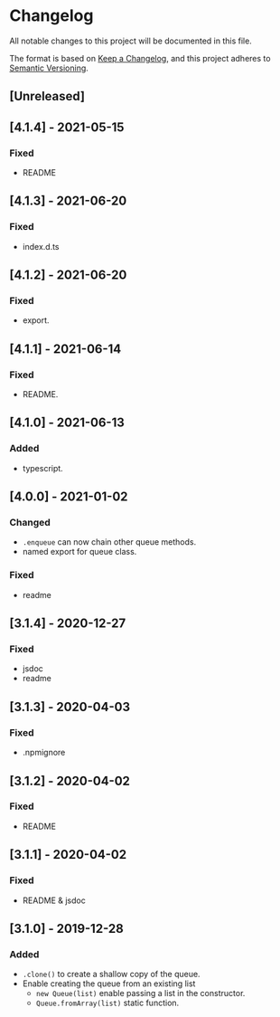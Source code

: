 # Changelog
All notable changes to this project will be documented in this file.

The format is based on [Keep a Changelog](https://keepachangelog.com/en/1.0.0/),
and this project adheres to [Semantic Versioning](https://semver.org/spec/v2.0.0.html).

## [Unreleased]
## [4.1.4] - 2021-05-15
### Fixed
- README

## [4.1.3] - 2021-06-20
### Fixed
- index.d.ts

## [4.1.2] - 2021-06-20
### Fixed
- export.

## [4.1.1] - 2021-06-14
### Fixed
- README.

## [4.1.0] - 2021-06-13
### Added
- typescript.

## [4.0.0] - 2021-01-02
### Changed
- `.enqueue` can now chain other queue methods.
- named export for queue class.

### Fixed
- readme

## [3.1.4] - 2020-12-27
### Fixed
- jsdoc
- readme

## [3.1.3] - 2020-04-03
### Fixed
- .npmignore

## [3.1.2] - 2020-04-02
### Fixed
- README

## [3.1.1] - 2020-04-02
### Fixed
- README & jsdoc

## [3.1.0] - 2019-12-28
### Added
- `.clone()` to create a shallow copy of the queue.
- Enable creating the queue from an existing list
  - `new Queue(list)` enable passing a list in the constructor.
  - `Queue.fromArray(list)` static function.
